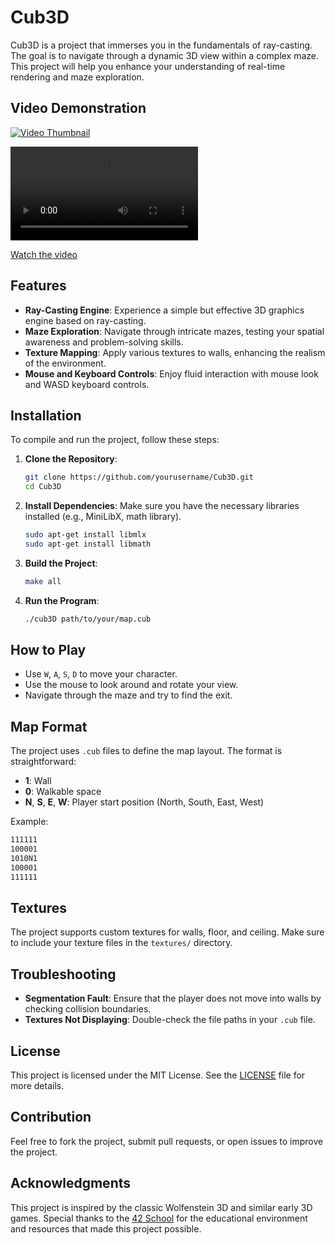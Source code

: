 # Cub3D

Cub3D is a project that immerses you in the fundamentals of ray-casting. The goal is to navigate through a dynamic 3D view within a complex maze. This project will help you enhance your understanding of real-time rendering and maze exploration.

## Video Demonstration

[![Video Thumbnail](assets/video-thumbnail.jpg)](https://github.com/ReemTaha-sw/Cub3D/blob/main/references/cub3d_small.mp4)

<video src="https://github.com/ReemTaha-sw/Cub3D/blob/main/references/small.mp4" controls="controls" style="max-width: 100%; height: auto;">
   Your browser does not support the video tag.
</video>


[Watch the video](https://github.com/ReemTaha-sw/Cub3D/blob/main/references/small.mp4)



## Features

- **Ray-Casting Engine**: Experience a simple but effective 3D graphics engine based on ray-casting.
- **Maze Exploration**: Navigate through intricate mazes, testing your spatial awareness and problem-solving skills.
- **Texture Mapping**: Apply various textures to walls, enhancing the realism of the environment.
- **Mouse and Keyboard Controls**: Enjoy fluid interaction with mouse look and WASD keyboard controls.

## Installation

To compile and run the project, follow these steps:

1. **Clone the Repository**:
    ```bash
    git clone https://github.com/yourusername/Cub3D.git
    cd Cub3D
    ```

2. **Install Dependencies**:
    Make sure you have the necessary libraries installed (e.g., MiniLibX, math library).
    ```bash
    sudo apt-get install libmlx
    sudo apt-get install libmath
    ```

3. **Build the Project**:
    ```bash
    make all
    ```

4. **Run the Program**:
    ```bash
    ./cub3D path/to/your/map.cub
    ```

## How to Play

- Use `W`, `A`, `S`, `D` to move your character.
- Use the mouse to look around and rotate your view.
- Navigate through the maze and try to find the exit.

## Map Format

The project uses `.cub` files to define the map layout. The format is straightforward:

- **1**: Wall
- **0**: Walkable space
- **N**, **S**, **E**, **W**: Player start position (North, South, East, West)

Example:
```bash
111111
100001
1010N1
100001
111111
```

## Textures

The project supports custom textures for walls, floor, and ceiling. Make sure to include your texture files in the `textures/` directory.

## Troubleshooting

- **Segmentation Fault**: Ensure that the player does not move into walls by checking collision boundaries.
- **Textures Not Displaying**: Double-check the file paths in your `.cub` file.

## License

This project is licensed under the MIT License. See the [LICENSE](LICENSE) file for more details.

## Contribution

Feel free to fork the project, submit pull requests, or open issues to improve the project.

## Acknowledgments

This project is inspired by the classic Wolfenstein 3D and similar early 3D games. Special thanks to the [42 School](https://42.fr) for the educational environment and resources that made this project possible.
